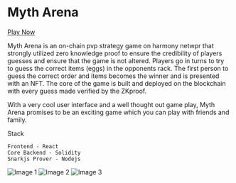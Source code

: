 # Myth Arena
[Play Now](https://myth-arena.netlify.app)

Myth Arena is an on-chain pvp strategy game on harmony netwpr that strongly utilized zero knowledge proof to ensure the credibility of players guesses and ensure that the game is not altered. 
Players go in turns to try to guess the correct items (eggs) in the opponents rack. The first person to guess the correct order and items becomes the winner and is presented with an NFT. The core of the game is built and deployed on the blockchain with every guess made verified by the ZKproof.

With a very cool user interface and a well thought out game play, Myth Arena promises to be an exciting game which you can play with friends and family.

Stack

```
Frontend - React
Core Backend - Solidity 
Snarkjs Prover - Nodejs
```

![Image 1](https://user-images.githubusercontent.com/75917333/180570788-acef7521-9a74-4064-b70f-b5dcc0900f73.png)
![Image 2](https://user-images.githubusercontent.com/75917333/180570777-fa9c6274-aaae-4326-bc55-e4c5844389be.png)
![Image 3](https://user-images.githubusercontent.com/75917333/180570763-b6591d3b-954a-442f-ac03-8e303ddf0376.png)
